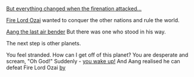 [But everything changed when the firenation attacked...](https://www.youtube.com/watch?v=pJUgCzEdx9k)

[Fire Lord Ozai](http://avatar.wikia.com/wiki/Ozai) wanted to conquer the other nations and rule the world.

[Aang the last air bender](http://avatar.wikia.com/wiki/Aang) But there was one who stood in his way.

The next step is other planets.



You feel stranded.
How can I get off of this planet?
You are desperate and scream, "Oh God!"
Suddenly - [you wake up!](../wake-up/wake-up.md)
And Aang realised he can defeat Fire Lord Ozai [by](../defeat/defeat.md)